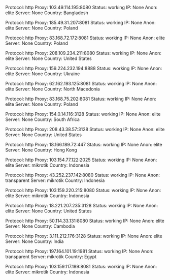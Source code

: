 Protocol: http
Proxy: 103.49.114.195:8080
Status: working
IP: None
Anon: elite
Server: None
Country: Bangladesh

Protocol: http
Proxy: 185.49.31.207:8081
Status: working
IP: None
Anon: elite
Server: None
Country: Poland

Protocol: http
Proxy: 83.168.72.172:8081
Status: working
IP: None
Anon: elite
Server: None
Country: Poland

Protocol: http
Proxy: 208.109.234.211:8080
Status: working
IP: None
Anon: elite
Server: None
Country: United States

Protocol: http
Proxy: 159.224.232.194:8888
Status: working
IP: None
Anon: elite
Server: None
Country: Ukraine

Protocol: http
Proxy: 62.162.193.125:8081
Status: working
IP: None
Anon: elite
Server: None
Country: North Macedonia

Protocol: http
Proxy: 83.168.75.202:8081
Status: working
IP: None
Anon: elite
Server: None
Country: Poland

Protocol: http
Proxy: 154.0.14.116:3128
Status: working
IP: None
Anon: elite
Server: None
Country: South Africa

Protocol: http
Proxy: 208.43.38.57:3128
Status: working
IP: None
Anon: elite
Server: None
Country: United States

Protocol: http
Proxy: 18.166.189.72:447
Status: working
IP: None
Anon: elite
Server: None
Country: Hong Kong

Protocol: http
Proxy: 103.154.77.122:2025
Status: working
IP: None
Anon: elite
Server: mikrotik
Country: Indonesia

Protocol: http
Proxy: 43.252.237.142:8080
Status: working
IP: None
Anon: transparent
Server: mikrotik
Country: Indonesia

Protocol: http
Proxy: 103.159.220.215:8080
Status: working
IP: None
Anon: elite
Server: mikrotik
Country: Indonesia

Protocol: http
Proxy: 18.221.207.235:3128
Status: working
IP: None
Anon: elite
Server: None
Country: United States

Protocol: http
Proxy: 50.114.33.131:8080
Status: working
IP: None
Anon: elite
Server: None
Country: Cambodia

Protocol: http
Proxy: 3.111.212.176:3128
Status: working
IP: None
Anon: elite
Server: None
Country: India

Protocol: http
Proxy: 197.164.101.19:1981
Status: working
IP: None
Anon: transparent
Server: mikrotik
Country: Egypt

Protocol: http
Proxy: 103.159.117.189:8081
Status: working
IP: None
Anon: elite
Server: mikrotik
Country: Indonesia

